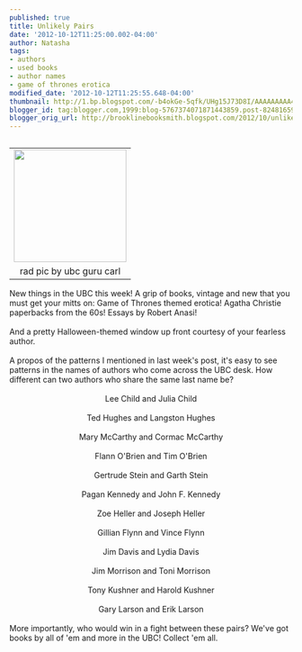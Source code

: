 ```yaml
---
published: true
title: Unlikely Pairs
date: '2012-10-12T11:25:00.002-04:00'
author: Natasha
tags:
- authors
- used books
- author names
- game of thrones erotica
modified_date: '2012-10-12T11:25:55.648-04:00'
thumbnail: http://1.bp.blogspot.com/-b4okGe-5qfk/UHg15J73D8I/AAAAAAAAA4U/NcOSCNn2RVs/s72-c/ubc_by_carl.jpg
blogger_id: tag:blogger.com,1999:blog-5767374071871443859.post-8248165964545821424
blogger_orig_url: http://brooklinebooksmith.blogspot.com/2012/10/unlikely-pairs.html
---
```


<table cellpadding="0" cellspacing="0" class="tr-caption-container" style="float: left; margin-right: 1em; text-align: left;"><tbody><tr><td style="text-align: center;"><a href="http://1.bp.blogspot.com/-b4okGe-5qfk/UHg15J73D8I/AAAAAAAAA4U/NcOSCNn2RVs/s1600/ubc_by_carl.jpg" imageanchor="1" style="clear: left; margin-bottom: 1em; margin-left: auto; margin-right: auto;"><img border="0" height="200" src="http://1.bp.blogspot.com/-b4okGe-5qfk/UHg15J73D8I/AAAAAAAAA4U/NcOSCNn2RVs/s200/ubc_by_carl.jpg" width="200" /></a></td></tr><tr><td class="tr-caption" style="text-align: center;">rad pic by ubc guru carl</td></tr></tbody></table>New things in the UBC this week! A grip of books, vintage and new that you must get your mitts on: Game of Thrones themed erotica! Agatha Christie paperbacks from the 60s! Essays by Robert Anasi!<br /><br />And a pretty Halloween-themed window up front courtesy of your fearless author.<br /><br />A propos of the patterns I mentioned in last week's post, it's easy to see patterns in the names of authors who come across the UBC desk. How different can two authors who share the same last name be?<br /><br /><div style="text-align: center;">Lee Child and Julia Child</div><div style="text-align: center;"><br /></div><div style="text-align: center;">Ted Hughes and Langston Hughes</div><div style="text-align: center;"><br /></div><div style="text-align: center;">Mary McCarthy and Cormac McCarthy</div><div style="text-align: center;"><br /></div><div style="text-align: center;">Flann O'Brien and Tim O'Brien</div><div style="text-align: center;"><br /></div><div style="text-align: center;">Gertrude Stein and Garth Stein</div><div style="text-align: center;"><br /></div><div style="text-align: center;">Pagan Kennedy and John F. Kennedy</div><div style="text-align: center;"><br /></div><div style="text-align: center;">Zoe Heller and Joseph Heller<br /><br />Gillian Flynn and Vince Flynn</div><div style="text-align: center;"><br /></div><div style="text-align: center;">Jim Davis and Lydia Davis</div><div style="text-align: center;"><br /></div><div style="text-align: center;">Jim Morrison and Toni Morrison</div><div style="text-align: center;"><br /></div><div style="text-align: center;">Tony Kushner and Harold Kushner</div><div style="text-align: center;"><br /></div><div style="text-align: center;">Gary Larson and Erik Larson</div><br />More importantly, who would win in a fight between these pairs? We've got books by all of 'em and more in the UBC! Collect 'em all.